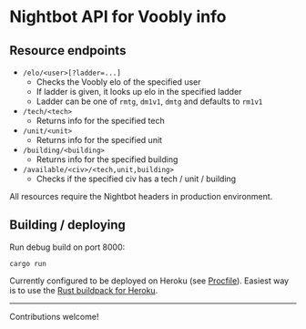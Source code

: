 # Nightbot API for Voobly info

## Resource endpoints
* `/elo/<user>[?ladder=...]`
	* Checks the Voobly elo of the specified user
	* If ladder is given, it looks up elo in the specified ladder
	* Ladder can be one of `rmtg`, `dm1v1`, `dmtg` and defaults to `rm1v1`
* `/tech/<tech>`
	* Returns info for the specified tech
* `/unit/<unit>`
	* Returns info for the specified unit
* `/building/<building>`
	* Returns info for the specified building
* `/available/<civ>/<tech,unit,building>`
	* Checks if the specified civ has a tech / unit / building

All resources require the Nightbot headers in production environment.

## Building / deploying
Run debug build on port 8000:
```
cargo run
```

Currently configured to be deployed on Heroku (see [Procfile](Procfile)).
Easiest way is to use the [Rust buildpack for Heroku](https://github.com/emk/heroku-buildpack-rust).

---

Contributions welcome!
